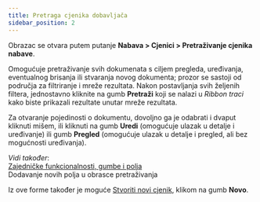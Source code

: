 ```yaml
---
title: Pretraga cjenika dobavljača
sidebar_position: 2
---
```


Obrazac se otvara putem putanje **Nabava > Cjenici > Pretraživanje cjenika nabave**.

Omogućuje pretraživanje svih dokumenata s ciljem pregleda, uređivanja, eventualnog brisanja ili stvaranja novog dokumenta; prozor se sastoji od područja za filtriranje i mreže rezultata.
Nakon postavljanja svih željenih filtera, jednostavno kliknite na gumb **Pretraži** koji se nalazi u *Ribbon traci* kako biste prikazali rezultate unutar mreže rezultata.

Za otvaranje pojedinosti o dokumentu, dovoljno ga je odabrati i dvaput kliknuti mišem, ili kliknuti na gumb **Uredi** (omogućuje ulazak u detalje i uređivanje) ili gumb **Pregled** (omogućuje ulazak u detalje i pregled, ali bez mogućnosti uređivanja).

*Vidi također*:    
[Zajedničke funkcionalnosti, gumbe i polja](/docs/guide/common)     
Dodavanje novih polja u obrasce pretraživanja  


Iz ove forme također je moguće [Stvoriti novi cjenik](/docs/purchase/purchase-price-lists/search-purchase-price-list), klikom na gumb  **Novo**.
